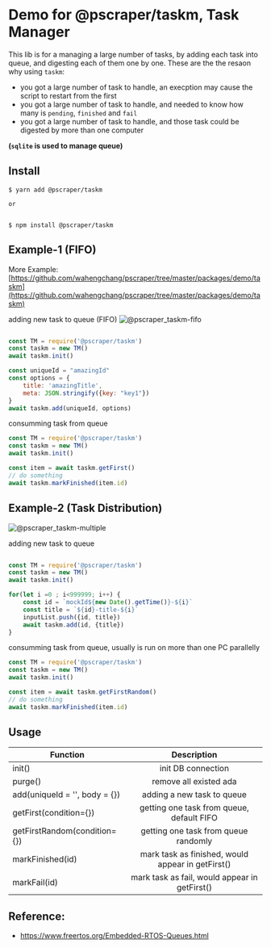 # Demo for @pscraper/taskm, Task Manager
This lib is for a managing a large number of tasks, by adding each task into queue, and digesting each of them one by one. These are the the resaon why using `taskm`:
 - you got a large number of task to handle, an execption may cause the script to restart from the first
 - you got a large number of task to handle, and needed to know how many is `pending`, `finished` and `fail`
 - you got a large number of task to handle, and those task could be digested by more than one computer 



**(`sqlite` is used to manage queue)**


## Install
```
$ yarn add @pscraper/taskm

or 


$ npm install @pscraper/taskm
```

## Example-1 (FIFO)
More Example: [https://github.com/wahengchang/pscraper/tree/master/packages/demo/taskm](https://github.com/wahengchang/pscraper/tree/master/packages/demo/taskm)

adding new task to queue (FIFO)
![@pscraper_taskm-fifo](https://user-images.githubusercontent.com/5538753/72214782-e6d4ad00-3543-11ea-8e8e-1082e0343ca4.jpg)


```js

const TM = require('@pscraper/taskm')
const taskm = new TM()
await taskm.init()

const uniqueId = "amazingId"
const options = {
    title: 'amazingTitle',
    meta: JSON.stringify({key: "key1"})
}
await taskm.add(uniqueId, options)
```

consumming task from queue
```js
const TM = require('@pscraper/taskm')
const taskm = new TM()
await taskm.init()

const item = await taskm.getFirst()
// do something
await taskm.markFinished(item.id)
```

## Example-2 (Task Distribution)
![@pscraper_taskm-multiple](https://user-images.githubusercontent.com/5538753/72214774-b725a500-3543-11ea-8f28-8386ea09181d.jpg)

adding new task to queue
```js

const TM = require('@pscraper/taskm')
const taskm = new TM()
await taskm.init()

for(let i =0 ; i<999999; i++) {
    const id = `mockId${new Date().getTime()}-${i}`
    const title = `${id}-title-${i}`
    inputList.push({id, title})
    await taskm.add(id, {title})
}

```

consumming task from queue, usually is run on more than one PC parallelly
```js
const TM = require('@pscraper/taskm')
const taskm = new TM()
await taskm.init()

const item = await taskm.getFirstRandom()
// do something
await taskm.markFinished(item.id)
```


## Usage

| Function   |      Description      |
|----------|:-------------:|
| init()| init DB connection|
| purge()| remove all existed ada |
| add(uniqueId = '', body = {}) |  adding a new task to queue |
| getFirst(condition={}) |    getting one task from queue, default FIFO   |
| getFirstRandom(condition={})| getting one task from queue randomly |
| markFinished(id)| mark task as finished, would appear in getFirst()|
| markFail(id)| mark task as fail, would appear in getFirst()|
    

## Reference:
 - https://www.freertos.org/Embedded-RTOS-Queues.html